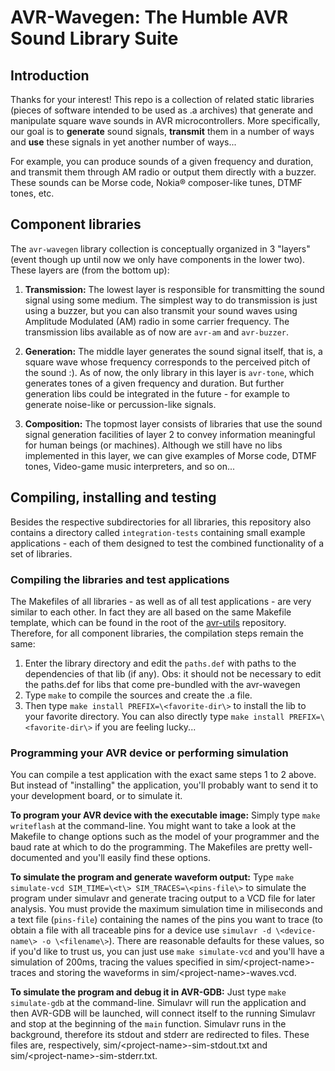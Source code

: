AVR-Wavegen: The Humble AVR Sound Library Suite
===============================================

Introduction
------------
Thanks for your interest! This repo is a collection of related static libraries (pieces of software intended
to be used as .a archives) that generate and manipulate square wave sounds in AVR microcontrollers. More
specifically, our goal is to **generate** sound signals, **transmit** them in a number of ways and **use**
these signals in yet another number of ways...

For example, you can produce sounds of a given frequency and duration, and transmit them through AM radio or
output them directly with a buzzer. These sounds can be Morse code, Nokia® composer-like tunes, DTMF tones,
etc.


Component libraries
-------------------
The `avr-wavegen` library collection is conceptually organized in 3 "layers" (event though up until now we only
have components in the lower two). These layers are (from the bottom up):

1. **Transmission:** The lowest layer is responsible for transmitting the sound signal using some medium. The
   simplest way to do transmission is just using a buzzer, but you can also transmit your sound waves using
   Amplitude Modulated (AM) radio in some carrier frequency. The transmission libs available as of now are
   `avr-am` and `avr-buzzer`.

2. **Generation:** The middle layer generates the sound signal itself, that is, a square wave whose frequency
   corresponds to the perceived pitch of the sound :). As of now, the only library in this layer is
   `avr-tone`, which generates tones of a given frequency and duration. But further generation libs could be
   integrated in the future - for example to generate noise-like or percussion-like signals.

3. **Composition:** The topmost layer consists of libraries that use the sound signal generation facilities of
   layer 2 to convey information meaningful for human beings (or machines). Although we still have no libs
   implemented in this layer, we can give examples of Morse code, DTMF tones, Video-game music interpreters,
   and so on...


Compiling, installing and testing
---------------------------------
Besides the respective subdirectories for all libraries, this repository also contains a directory called
`integration-tests` containing small example applications - each of them designed to test the combined
functionality of a set of libraries.

### Compiling the libraries and test applications
The Makefiles of all libraries - as well as of all test applications - are very similar to each other. In
fact they are all based on the same Makefile template, which can be found in the root of the
[avr-utils](https://github.com/joaopizani/avr-utils) repository. Therefore, for all component libraries, the
compilation steps remain the same:

1. Enter the library directory and edit the `paths.def` with paths to the dependencies of that lib (if any).
   Obs: it should not be necessary to edit the paths.def for libs that come pre-bundled with the avr-wavegen 
2. Type `make` to compile the sources and create the .a file.
3. Then type `make install PREFIX=\<favorite-dir\>` to install the lib to your favorite directory. You can
   also directly type `make install PREFIX=\<favorite-dir\>` if you are feeling lucky...

### Programming your AVR device or performing simulation
You can compile a test application with the exact same steps 1 to 2 above. But instead of "installing" the
application, you'll probably want to send it to your development board, or to simulate it.

**To program your AVR device with the executable image:** Simply type `make writeflash` at the command-line.
You might want to take a look at the Makefile to change options such as the model of your programmer and
the baud rate at which to do the programming. The Makefiles are pretty well-documented and you'll easily find
these options.

**To simulate the program and generate waveform output:** Type
`make simulate-vcd SIM_TIME=\<t\> SIM_TRACES=\<pins-file\>` to simulate the program under simulavr and
generate tracing output to a VCD file for later analysis. You must provide the maximum simulation time in
miliseconds and a text file (`pins-file`) containing the names of the pins you want to trace (to obtain a
file with all traceable pins for a device use `simulavr -d \<device-name\> -o \<filename\>`). There are
reasonable defaults for these values, so if you'd like to trust us, you can just use `make simulate-vcd` and
you'll have a simulation of 200ms, tracing the values specified in sim/\<project-name\>-traces and storing the
waveforms in sim/\<project-name\>-waves.vcd.

**To simulate the program and debug it in AVR-GDB:** Just type `make simulate-gdb` at the command-line.
Simulavr will run the application and then AVR-GDB will be launched, will connect itself to the running
Simulavr and stop at the beginning of the `main` function. Simulavr runs in the background, therefore its
stdout and stderr are redirected to files. These files are, respectively, sim/\<project-name\>-sim-stdout.txt
and sim/\<project-name\>-sim-stderr.txt.
